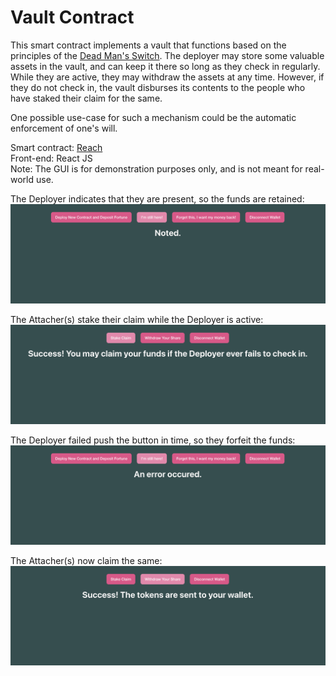 # Vault Contract

This smart contract implements a vault that functions based on the principles of the [Dead Man's Switch](https://www.computerhope.com/jargon/d/dead-mans-switch.htm). The deployer may store some valuable assets in the vault, and can keep it there so long as they check in regularly. While they are active, they may withdraw the assets at any time. However, if they do not check in, the vault disburses its contents to the people who have staked their claim for the same.

One possible use-case for such a mechanism could be the automatic enforcement of one's will.

Smart contract: [Reach](https://reach.sh)\
Front-end: React JS\
Note: The GUI is for demonstration purposes only, and is not meant for real-world use.

The Deployer indicates that they are present, so the funds are retained:
![alt text](https://github.com/imfeelingitchy/bear-builder-vault/blob/main/images/img2.png)

The Attacher(s) stake their claim while the Deployer is active:
![alt text](https://github.com/imfeelingitchy/bear-builder-vault/blob/main/images/img1.png)

The Deployer failed push the button in time, so they forfeit the funds:
![alt text](https://github.com/imfeelingitchy/bear-builder-vault/blob/main/images/img3.png)

The Attacher(s) now claim the same:
![alt text](https://github.com/imfeelingitchy/bear-builder-vault/blob/main/images/img4.png)
